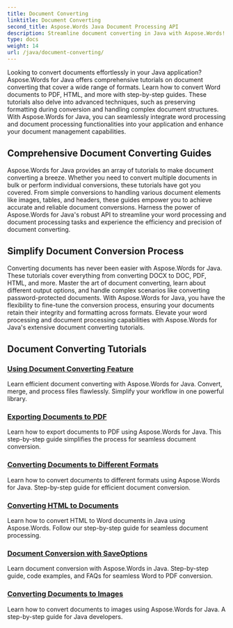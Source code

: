 ```yaml
---
title: Document Converting 
linktitle: Document Converting
second_title: Aspose.Words Java Document Processing API
description: Streamline document converting in Java with Aspose.Words! Learn comprehensive guides for word processing and document processing
type: docs
weight: 14
url: /java/document-converting/
---
```


Looking to convert documents effortlessly in your Java application? Aspose.Words for Java offers comprehensive tutorials on document converting that cover a wide range of formats. Learn how to convert Word documents to PDF, HTML, and more with step-by-step guides. These tutorials also delve into advanced techniques, such as preserving formatting during conversion and handling complex document structures. With Aspose.Words for Java, you can seamlessly integrate word processing and document processing functionalities into your application and enhance your document management capabilities.

## Comprehensive Document Converting Guides

Aspose.Words for Java provides an array of tutorials to make document converting a breeze. Whether you need to convert multiple documents in bulk or perform individual conversions, these tutorials have got you covered. From simple conversions to handling various document elements like images, tables, and headers, these guides empower you to achieve accurate and reliable document conversions. Harness the power of Aspose.Words for Java's robust API to streamline your word processing and document processing tasks and experience the efficiency and precision of document converting.

## Simplify Document Conversion Process

Converting documents has never been easier with Aspose.Words for Java. These tutorials cover everything from converting DOCX to DOC, PDF, HTML, and more. Master the art of document converting, learn about different output options, and handle complex scenarios like converting password-protected documents. With Aspose.Words for Java, you have the flexibility to fine-tune the conversion process, ensuring your documents retain their integrity and formatting across formats. Elevate your word processing and document processing capabilities with Aspose.Words for Java's extensive document converting tutorials.

## Document Converting Tutorials

### [Using Document Converting Feature](./using-document-converting/)
Learn efficient document converting with Aspose.Words for Java. Convert, merge, and process files flawlessly. Simplify your workflow in one powerful library.
### [Exporting Documents to PDF](./exporting-documents-to-pdf/)
Learn how to export documents to PDF using Aspose.Words for Java. This step-by-step guide simplifies the process for seamless document conversion.
### [Converting Documents to Different Formats](./converting-documents-different-formats/)
Learn how to convert documents to different formats using Aspose.Words for Java. Step-by-step guide for efficient document conversion.
### [Converting HTML to Documents](./converting-html-documents/)
Learn how to convert HTML to Word documents in Java using Aspose.Words. Follow our step-by-step guide for seamless document processing.
### [Document Conversion with SaveOptions](./document-conversion-saveoptions/)
Learn document conversion with Aspose.Words in Java. Step-by-step guide, code examples, and FAQs for seamless Word to PDF conversion.
### [Converting Documents to Images](./converting-documents-images/)
Learn how to convert documents to images using Aspose.Words for Java. A step-by-step guide for Java developers.